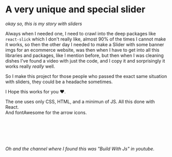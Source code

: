 # A very unique and special slider

_okay so, this is my story with sliders_

Always when I needed one, I need to crawl into the deep packages like ``react-slick`` which I don't really like, almost 90% of the times I cannot make it works, so then the other day I needed to make a Slider with some banner imgs for an ecommerce website, was then when I have to get into all this libraries and packages, like I mention before, but then when I was cleaning dishes I've found a video with just the code, and I copy it and sorprisingly it works really *really* well.

So I make this project for those people who passed the exact same situation with sliders, they could be a headache sometimes.

I Hope this works for you ♥.

The one uses only CSS, HTML, and a minimun of JS. All this done with React.<br>
And fontAwesome for the arrow icons.

<br><br><br><br>


_Oh and the channel where I found this was "Build With Js" in youtube_.